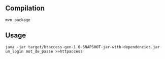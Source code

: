 ## Compilation 
```shell
mvn package
```

## Usage

```shell
java -jar target/htaccess-gen-1.0-SNAPSHOT-jar-with-dependencies.jar un_login mot_de_passe >>httpaccess
```